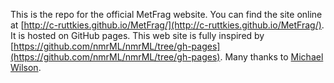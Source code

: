 This is the repo for the official MetFrag website. You can find the site online at [http://c-ruttkies.github.io/MetFrag/](http://c-ruttkies.github.io/MetFrag/). It is hosted on GitHub pages. 
This web site is fully inspired by [https://github.com/nmrML/nmrML/tree/gh-pages](https://github.com/nmrML/nmrML/tree/gh-pages). Many thanks to [Michael Wilson](https://github.com/wilsonmichael).
